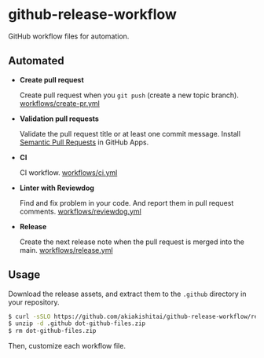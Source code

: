 # github-release-workflow

GitHub workflow files for automation.

## Automated

- **Create pull request**

  Create pull request when you `git push` (create a new topic branch).
  [workflows/create-pr.yml](.github/workflows/create-pr.yml)

- **Validation pull requests**

  Validate the pull request title or at least one commit message.
  Install [Semantic Pull Requests](https://github.com/apps/semantic-pull-requests) in GitHub Apps.

- **CI**

  CI workflow.
  [workflows/ci.yml](.github/workflows/ci.yml)

- **Linter with Reviewdog**

  Find and fix problem in your code.
  And report them in pull request comments.
  [workflows/reviewdog.yml](.github/workflows/reviewdog.yml)

- **Release**

  Create the next release note when the pull request is merged into the main.
  [workflows/release.yml](.github/workflows/release.yml)

## Usage

Download the release assets, and extract them to the `.github` directory in your repository.

```bash
$ curl -sSLO https://github.com/akiakishitai/github-release-workflow/releases/latest/download/dot-github-files.zip
$ unzip -d .github dot-github-files.zip
$ rm dot-github-files.zip
```

Then, customize each workflow file.
